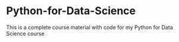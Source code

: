 # Python-for-Data-Science
This is a complete course material with code for my Python for Data Science course
